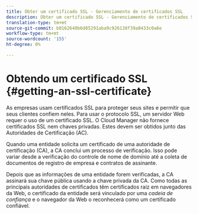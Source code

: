 ```yaml
---
title: Obter um certificado SSL - Gerenciamento de certificados SSL
description: Obter um certificado SSL - Gerenciamento de certificados SSL
translation-type: tm+mt
source-git-commit: b0162640b6d85291aba9c926138f39a0433c0a6e
workflow-type: tm+mt
source-wordcount: '155'
ht-degree: 0%

---
```



# Obtendo um certificado SSL {#getting-an-ssl-certificate}

As empresas usam certificados SSL para proteger seus sites e permitir que seus clientes confiem neles. Para usar o protocolo SSL, um servidor Web requer o uso de um certificado SSL. O Cloud Manager não fornece certificados SSL nem chaves privadas. Estes devem ser obtidos junto das Autoridades de Certificação (AC).

Quando uma entidade solicita um certificado de uma autoridade de certificação (CA), a CA conclui um processo de verificação. Isso pode variar desde a verificação do controle de nome de domínio até a coleta de documentos de registro de empresa e contratos de assinante.

Depois que as informações de uma entidade forem verificadas, a CA assinará sua chave pública usando a chave privada da CA. Como todas as principais autoridades de certificados têm certificados raiz em navegadores da Web, o certificado da entidade será vinculado por uma *cadeia de confiança* e o navegador da Web o reconhecerá como um certificado confiável.

